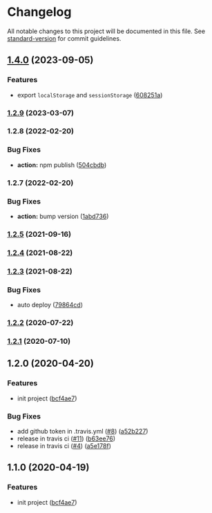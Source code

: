 # Changelog

All notable changes to this project will be documented in this file. See [standard-version](https://github.com/conventional-changelog/standard-version) for commit guidelines.

## [1.4.0](https://github.com/chenzn1/webstorage-utils/compare/v1.2.8...v1.4.0) (2023-09-05)


### Features

* export `localStorage` and `sessionStorage` ([608251a](https://github.com/chenzn1/webstorage-utils/commit/608251acac35d6767781f3f6a7710e8e64e2ea11))

### [1.2.9](https://github.com/chenzn1/webstorage-utils/compare/v1.2.8...v1.2.9) (2023-03-07)

### 1.2.8 (2022-02-20)


### Bug Fixes

* **action:** npm publish ([504cbdb](https://github.com/chenzn1/webstorage-utils/commit/504cbdb2f249d94b95191416490b43d85df2ffd4))

### 1.2.7 (2022-02-20)


### Bug Fixes

* **action:** bump version ([1abd736](https://github.com/chenzn1/webstorage-utils/commit/1abd7365802aa965381fb47485b1f4b21938676f))

### [1.2.5](https://github.com/chenzn1/webstorage-utils/compare/v1.2.4...v1.2.5) (2021-09-16)

### [1.2.4](https://github.com/chenzn1/webstorage-utils/compare/v1.2.3...v1.2.4) (2021-08-22)

### [1.2.3](https://github.com/chenzn1/webstorage-utils/compare/v1.2.2...v1.2.3) (2021-08-22)


### Bug Fixes

* auto deploy ([79864cd](https://github.com/chenzn1/webstorage-utils/commit/79864cd2808aec423a59ac986f09ffe95f2c5829))

### [1.2.2](https://github.com/chenzn1/webstorage-utils/compare/v1.2.1...v1.2.2) (2020-07-22)

### [1.2.1](https://github.com/chenzn1/webstorage-utils/compare/v1.2.0...v1.2.1) (2020-07-10)

## 1.2.0 (2020-04-20)


### Features

* init project ([bcf4ae7](https://github.com/chenzn1/webstorage-utils/commit/bcf4ae7d2c6721d62eeeb61015a5b264ae56750e))


### Bug Fixes

* add github token in .travis.yml ([#8](https://github.com/chenzn1/webstorage-utils/issues/8)) ([a52b227](https://github.com/chenzn1/webstorage-utils/commit/a52b227859078737b05d39a823f2a2265d378032))
* release in travis ci ([#11](https://github.com/chenzn1/webstorage-utils/issues/11)) ([b63ee76](https://github.com/chenzn1/webstorage-utils/commit/b63ee76218a2ca92f14a318565ad4cce33b25976))
* release in travis ci ([#4](https://github.com/chenzn1/webstorage-utils/issues/4)) ([a5e178f](https://github.com/chenzn1/webstorage-utils/commit/a5e178fc3f4a056c08557ebd0945b256c431d1da))

## 1.1.0 (2020-04-19)


### Features

* init project ([bcf4ae7](https://github.com/chenzn1/webstorage-utils/commit/bcf4ae7d2c6721d62eeeb61015a5b264ae56750e))
